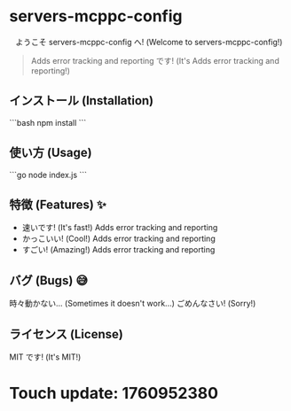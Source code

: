 # servers-mcppc-config

<p align="center">
  ようこそ servers-mcppc-config へ! (Welcome to servers-mcppc-config!)
</p>

> Adds error tracking and reporting です! (It's Adds error tracking and reporting!)

## インストール (Installation)

\`\`\`bash
npm install
\`\`\`

## 使い方 (Usage)

\`\`\`go
node index.js
\`\`\`

## 特徴 (Features) ✨

- 速いです! (It's fast!) Adds error tracking and reporting
- かっこいい! (Cool!) Adds error tracking and reporting
- すごい! (Amazing!) Adds error tracking and reporting

## バグ (Bugs) 😅

時々動かない... (Sometimes it doesn't work...)
ごめんなさい! (Sorry!)

## ライセンス (License)

MIT です! (It's MIT!)

# Touch update: 1760952380
